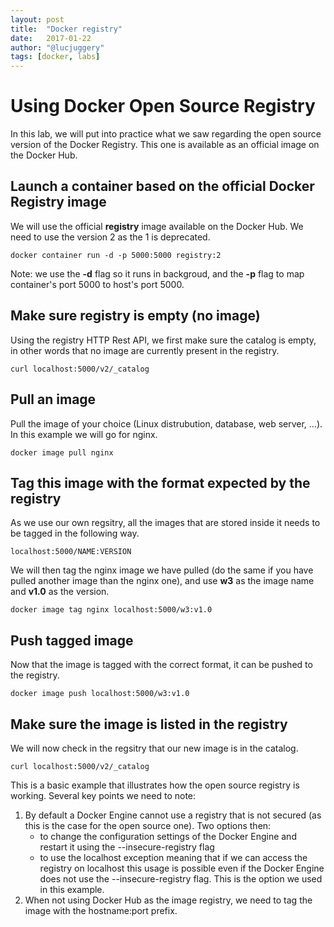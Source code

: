 ```yaml
---
layout: post
title:  "Docker registry"
date:   2017-01-22
author: "@lucjuggery"
tags: [docker, labs]
---
```


# Using Docker Open Source Registry

In this lab, we will put into practice what we saw regarding the open source version of the Docker Registry. This one is available as an official image on the Docker Hub.

## Launch a container based on the official Docker Registry image

We will use the official **registry** image available on the Docker Hub. We need to use the version 2 as the 1 is deprecated.

```.term1
docker container run -d -p 5000:5000 registry:2
```

Note: we use the **-d** flag so it runs in backgroud, and the **-p** flag to map container's port 5000 to host's port 5000.

## Make sure registry is empty (no image)

Using the registry HTTP Rest API, we first make sure the catalog is empty, in other words that no image are currently present in the registry.

```.term1
curl localhost:5000/v2/_catalog
```

## Pull an image

Pull the image of your choice (Linux distrubution, database, web server, ...). In this example we will go for nginx.

```.term1
docker image pull nginx
```

## Tag this image with the format expected by the registry

As we use our own regsitry, all the images that are stored inside it needs to be tagged in the following way.

```
localhost:5000/NAME:VERSION
```

We will then tag the nginx image we have pulled (do the same if you have pulled another image than the nginx one), and use **w3** as the image name and **v1.0** as the version.

```.term1
docker image tag nginx localhost:5000/w3:v1.0
```

## Push tagged image

Now that the image is tagged with the correct format, it can be pushed to the registry.

```.term1
docker image push localhost:5000/w3:v1.0
```

## Make sure the image is listed in the registry

We will now check in the regsitry that our new image is in the catalog.

```.term1
curl localhost:5000/v2/_catalog
```

This is a basic example that illustrates how the open source registry is working. Several key points we need to note:

1. By default a Docker Engine cannot use a registry that is not secured (as this is the case for the open source one). Two options then: 
   * to change the configuration settings of the Docker Engine and restart it using the --insecure-registry flag
   * to use the localhost exception meaning that if we can access the registry on localhost this usage is possible even if the Docker Engine does not use the --insecure-registry flag. This is the option we used in this example.
2. When not using Docker Hub as the image registry, we need to tag the image with the hostname:port prefix.

